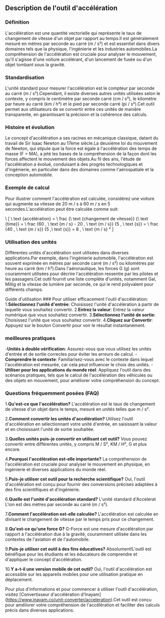 ## Description de l'outil d'accélération

### Définition
L'accélération est une quantité vectorielle qui représente le taux de changement de vitesse d'un objet par rapport au temps.Il est généralement mesuré en mètres par seconde au carré (m / s²) et est essentiel dans divers domaines tels que la physique, l'ingénierie et les industries automobiles.La compréhension de l'accélération est cruciale pour analyser le mouvement, qu'il s'agisse d'une voiture accélérant, d'un lancement de fusée ou d'un objet tombant sous la gravité.

### Standardisation
L'unité standard pour mesurer l'accélération est le compteur par seconde au carré (m / s²).Cependant, il existe diverses autres unités utilisées selon le contexte, y compris le centimètre par seconde carré (cm / s²), le kilomètre par heure au carré (km / h²) et le pied par seconde carré (pi / s²).Cet outil permet aux utilisateurs de se convertir entre ces unités de manière transparente, en garantissant la précision et la cohérence des calculs.

### Histoire et évolution
Le concept d'accélération a ses racines en mécanique classique, datant du travail de Sir Isaac Newton au 17ème siècle.La deuxième loi du mouvement de Newton, qui stipule que la force est égale à l'accélération des temps de masse (F = MA), a jeté les bases de la compréhension de la façon dont les forces affectent le mouvement des objets.Au fil des ans, l'étude de l'accélération a évolué, conduisant à des progrès technologiques et d'ingénierie, en particulier dans des domaines comme l'aérospatiale et la conception automobile.

### Exemple de calcul
Pour illustrer comment l'accélération est calculée, considérez une voiture qui augmente sa vitesse de 20 m / s à 60 m / s en 5 secondes.L'accélération peut être calculée comme suit:

\ [
\ text {accélération} = \ frac {\ text {changement de vitesse}} {\ text {time}} = \ frac {60 \, \ text {m / s} - 20 \, \ text {m / s}} {5 \, \ text {s}} = \ frac {40 \, \ text {m / s}} {5 \,\ text {s}} = 8 \, \ text {m / s} ²
\]

### Utilisation des unités
Différentes unités d'accélération sont utilisées dans diverses applications.Par exemple, dans l'ingénierie automobile, l'accélération est souvent exprimée en mètres par seconde carré (m / s²) ou kilomètres par heure au carré (km / h²).Dans l'aéronautique, les forces G (g) sont couramment utilisées pour décrire l'accélération ressentie par les pilotes et les passagers.Cet outil fournit une liste complète d'unités, notamment Gal, Millig et la vitesse de lumière par seconde, ce qui le rend polyvalent pour différents champs.

Guide d'utilisation ###
Pour utiliser efficacement l'outil d'accélération:
1.**Sélectionnez l'unité d'entrée**: Choisissez l'unité d'accélération à partir de laquelle vous souhaitez convertir.
2.**Entrez la valeur**: Entrez la valeur numérique que vous souhaitez convertir.
3.**Sélectionnez l'unité de sortie**: Choisissez l'unité que vous souhaitez convertir.
4.**Cliquez sur Convertir**: Appuyez sur le bouton Convertir pour voir le résultat instantanément.

### meilleures pratiques
-**Unités à double vérification**: Assurez-vous que vous utilisez les unités d'entrée et de sortie correctes pour éviter les erreurs de calcul.
-**Comprendre le contexte**: Familiarisez-vous avec le contexte dans lequel l'accélération est mesurée, car cela peut influencer le choix des unités.
-**Utiliser pour les applications du monde réel**: Appliquez l'outil dans des scénarios pratiques, tels que le calcul de l'accélération des véhicules ou des objets en mouvement, pour améliorer votre compréhension du concept.

### Questions fréquemment posées (FAQ)

1.**Qu'est-ce que l'accélération?**
L'accélération est le taux de changement de vitesse d'un objet dans le temps, mesuré en unités telles que m / s².

2.**Comment convertir les unités d'accélération?**
Utilisez l'outil d'accélération en sélectionnant votre unité d'entrée, en saisissant la valeur et en choisissant l'unité de sortie souhaitée.

3.**Quelles unités puis-je convertir en utilisant cet outil?**
Vous pouvez convertir entre différentes unités, y compris M / S², KM / H², G et plus encore.

4.**Pourquoi l'accélération est-elle importante?**
La compréhension de l'accélération est cruciale pour analyser le mouvement en physique, en ingénierie et diverses applications du monde réel.

5.**Puis-je utiliser cet outil pour la recherche scientifique?**
Oui, l'outil d'accélération est conçu pour fournir des conversions précises adaptées à des fins scientifiques et d'ingénierie.

6.**Quelle est l'unité d'accélération standard?**
L'unité standard d'Accelerat L'ion est des mètres par seconde au carré (m / s²).

7.**Comment l'accélération est-elle calculée?**
L'accélération est calculée en divisant le changement de vitesse par le temps pris pour ce changement.

8.**Qu'est-ce qu'une force G?**
G-Force est une mesure d'accélération par rapport à l'accélération due à la gravité, couramment utilisée dans les contextes de l'aviation et de l'automobile.

9.**Puis-je utiliser cet outil à des fins éducatives?**
Absolument!L'outil est bénéfique pour les étudiants et les éducateurs de comprendre et d'appliquer le concept d'accélération.

10.**Y a-t-il une version mobile de cet outil?**
Oui, l'outil d'accélération est accessible sur les appareils mobiles pour une utilisation pratique en déplacement.

Pour plus d'informations et pour commencer à utiliser l'outil d'accélération, visitez [Convertisseur d'accélération d'Inayam] (https://www.inayam.co/unit-converter/acceleration).Cet outil est conçu pour améliorer votre compréhension de l'accélération et faciliter des calculs précis dans diverses applications.